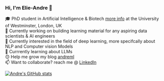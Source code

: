 ### Hi, I'm Elie-Andre 👋


🎓 PhD student in Artificial Intelligence & Biotech [more info](https://www.westminster.ac.uk/research/groups-and-centres/health-data-science-research-group/people) at the University of Westminster, London, UK<br/>
🔭 Currently working on building learning material for any aspiring data scientists & AI engineers<br/>
🌱 Currently interested in the field of deep learning, more specifcally about NLP and Computer vision Models<br/>
💬 Currrently learning about LLMs <br/>
😊 Help me grow my blog [andreml](https://medium.com/@andreml)</br>
📫 Want to collaborate? reach me @ [LinkedIn](https://www.linkedin.com/in/elie-disso)<br/>



<!-- Github stats from https://github.com/anuraghazra/github-readme-stats -->
[![Andre's GitHub stats](https://github-readme-stats.vercel.app/api?username=ElieAndre)](https://github.com/ElieAndre/github-readme-stats)

